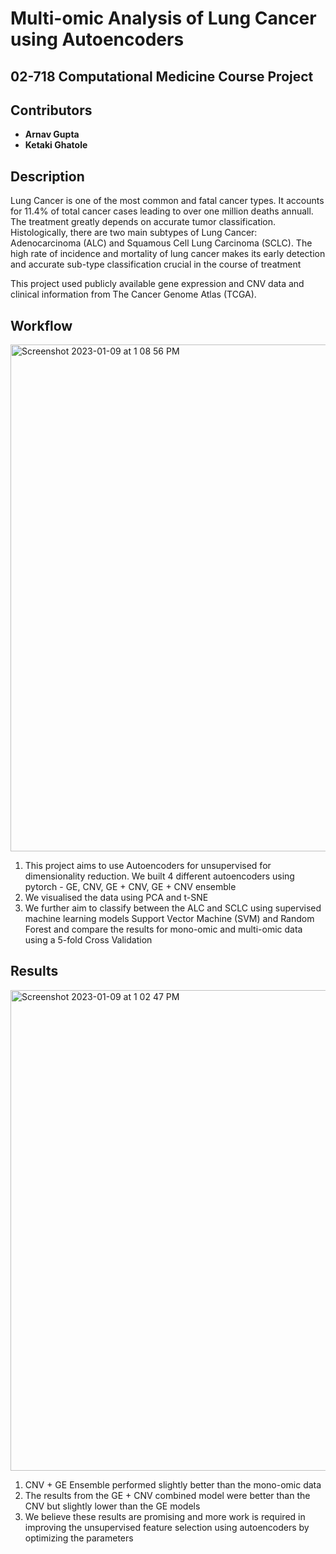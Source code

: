 # Multi-omic Analysis of Lung Cancer using Autoencoders

## 02-718 Computational Medicine Course Project

## Contributors
- **Arnav Gupta**  
- **Ketaki Ghatole** 


## Description
Lung Cancer is one of the most common and fatal cancer types. It accounts for 11.4% of total cancer cases leading to over one million deaths annuall. The 
treatment greatly depends on accurate tumor classification. Histologically, there are two main subtypes of Lung Cancer: 
Adenocarcinoma (ALC) and Squamous Cell Lung Carcinoma (SCLC). The high rate of incidence and mortality of lung cancer makes its early detection and
accurate sub-type classification crucial in the course of treatment

This project used publicly available gene expression and CNV data and clinical information from The Cancer Genome Atlas (TCGA).

## Workflow
<img width="811" alt="Screenshot 2023-01-09 at 1 08 56 PM" src="https://user-images.githubusercontent.com/52592007/211315723-8faef8d1-add6-4bf3-8e4f-92b3df604389.png">

1. This project aims to use Autoencoders for unsupervised for dimensionality reduction. We built 4 different autoencoders using pytorch - GE, CNV, GE + CNV, GE + CNV ensemble  
2. We visualised the data using PCA and t-SNE
3. We further aim to classify between the ALC and SCLC using supervised machine learning models Support Vector Machine (SVM) and Random Forest and compare the results for mono-omic and multi-omic data using a 5-fold Cross
Validation

## Results
<img width="769" alt="Screenshot 2023-01-09 at 1 02 47 PM" src="https://user-images.githubusercontent.com/52592007/211314344-e1f6e17e-fbc7-4139-8e24-3eb2ce0761b9.png">

1. CNV + GE Ensemble performed slightly better than the mono-omic data
2. The results from the GE + CNV combined model were better than the CNV but slightly lower than the GE models
3. We believe these results are promising and more work is required in improving the unsupervised feature selection using autoencoders by optimizing the parameters 
